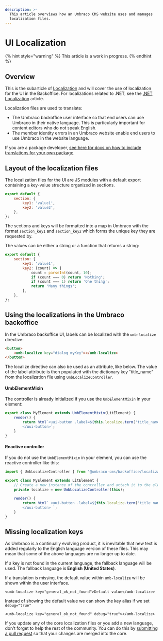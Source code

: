 ```yaml
---
description: >-
  This article overviews how an Umbraco CMS website uses and manages
  localization files.
---
```


# UI Localization

{% hint style="warning" %}
This article is a work in progress.
{% endhint %}

## Overview

This is the subarticle of [Localization](./) and will cover the use of localization for the UI in the Backoffice. For localizations related to .NET, see the [.NET Localization](.net-localization.md) article.

Localization files are used to translate:

* The Umbraco backoffice user interface so that end users can use Umbraco in their native language. This is particularly important for content editors who do not speak English.
* The member identity errors in an Umbraco website enable end users to use Umbraco in the website language.

If you are a package developer, [see here for docs on how to include translations for your own package](broken-reference).

## Layout of the localization files

The localization files for the UI are JS modules with a default export containing a key-value structure organized in sections.

```js
export default {
	section: {
		key1: 'value1',
		key2: 'value2',
	},
};
```

The sections and keys will be formatted into a map in Umbraco with the format `section_key1` and `section_key2` which forms the unique key they are requested by.

The values can be either a string or a function that returns a string:

```js
export default {
	section: {
		key1: 'value1',
		key2: (count) => {
			count = parseInt(count, 10);
			if (count === 0) return 'Nothing';
			if (count === 1) return 'One thing';
			return 'Many things';
		},
	},
};	
```

## Using the localizations in the Umbraco backoffice

In the Umbraco backoffice UI, labels can be localized with the `umb-localize` directive:

```html
<button>
    <umb-localize key="dialog_myKey"></umb-localize>
</button>
```

The localize directive can also be used as an attribute, like below. The value of the label attribute is then populated with the dictionary key "title_name" from the localization file using `UmbLocalizeController`.

#### **UmbElementMixin**

The controller is already initialized if you use the `UmbElementMixin` in your element:

```typescript
export class MyElement extends UmbElementMixin(LitElement) {
    render() {
        return html`<uui-button .label=${this.localize.term('title_name')}>
        </uui-button>`;
    }
}
```

#### **Reactive controller**

If you do not use the `UmbElementMixin` in your element, you can use the reactive controller like this:

```typescript
import { UmbLocalizeController } from '@umbraco-cms/backoffice/localization-api';

export class MyElement extends LitElement {
    // Create a new instance of the controller and attach it to the element
    private localize = new UmbLocalizeController(this);
    
    render() {
        return html` <uui-button .label=${this.localize.term('title_name')}>
        </uui-button> `;
    }
}
```

## Missing localization keys

As Umbraco is a continually evolving product, it is inevitable that new text is added regularly to the English language version of these files. This may mean that some of the above languages are no longer up to date.

If a key is not found in the current language, the fallback language will be used. The fallback language is **English (United States)**.

If a translation is missing, the default value within `umb-localize` will be shown within the user interface.

```markup
<umb-localize key="general_ok_not_found">Default value</umb-localize>
```

Instead of showing the default value we can show the key alias if we set `debug="true"`

```markup
<umb-localize key="general_ok_not_found" debug="true"></umb-localize>
```

If you update any of the core localization files or you add a new language, don't forget to help the rest of the community. You can do this by [submitting a pull request](https://docs.umbraco.com/welcome/contribute/getting-started) so that your changes are merged into the core.
